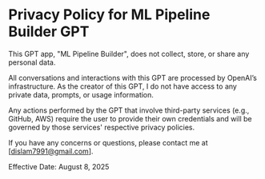 # Privacy Policy for ML Pipeline Builder GPT

This GPT app, "ML Pipeline Builder", does not collect, store, or share any personal data.

All conversations and interactions with this GPT are processed by OpenAI’s infrastructure. As the creator of this GPT, I do not have access to any private data, prompts, or usage information.

Any actions performed by the GPT that involve third-party services (e.g., GitHub, AWS) require the user to provide their own credentials and will be governed by those services' respective privacy policies.

If you have any concerns or questions, please contact me at [dislam7991@gmail.com].

Effective Date: August 8, 2025
